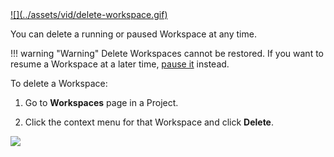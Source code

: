 <a href="https://youtu.be/gdI_s9jFCAY" target="_blank">
![](../assets/vid/delete-workspace.gif)
</a>

You can delete a running or paused Workspace at any time. 

!!! warning "Warning"
    Delete Workspaces cannot be restored. If you want to resume a Workspace at a later time, [pause it](/workspaces/pause-resume/#pause-a-workspace) instead.

To delete a Workspace:

1. Go to **Workspaces** page in a Project.

2. Click the context menu for that Workspace and click **Delete**.

![](../assets/img/delete-192028.png)